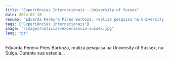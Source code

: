 ```yaml
---
title: "Experiências Internacionais - University of Sussex"
date: 2024-07-18
resumo: "Eduarda Pereira Pires Barboza, realiza pesquisa na University of Sussex, na Suíça."
tags: ["Experiências Internacionais"]
image: "/images/noticias/experiencia-sussex.jpg"
lang: "pt"
---
```


Eduarda Pereira Pires Barboza, realiza pesquisa na University of Sussex, na Suíça. Durante sua estadia...
